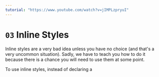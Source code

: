 ```yaml
---
tutorial: "https://www.youtube.com/watch?v=jIMPLzpryuI"
---
```


# `03` Inline Styles

Inline styles are a very bad idea unless you have no choice (and that's a very uncommon situation). Sadly, we have to teach you how to do it because there is a chance you will need to use them at some point.

To use inline styles, instead of declaring a <style> tag in the header of the document, you have to set the "style" attribute of any element with the CSS code you need to apply to that specific element.

For example:

```html
<a href="google.com" style="color: red; font-size: 14px;">Go to google</a>
```

Will set the color of that specific link to red and the font-size to 14px

Note: You can append as many CSS rules as you want, within the same line, separated by semi-colon.

## 📝 Instructions:


1. Set an inline style to change the background color of the table to green. For this exercise, do NOT use styles.css :(


### Hint:

- How to use the background-size: http://lmgtfy.com/?q=css+inline+style
